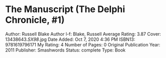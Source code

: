 # The Manuscript (The Delphi Chronicle, #1)

Author: Russell Blake
Author l-f: Blake, Russell
Average Rating: 3.87
Cover: 13438643._SX98_.jpg
Date Added: Oct 7, 2020 4:36 PM
ISBN13: 9781619796171
My Rating: 4
Number of Pages: 0
Original Publication Year: 2011
Publisher: Smashwords
Status: complete
Type: Book